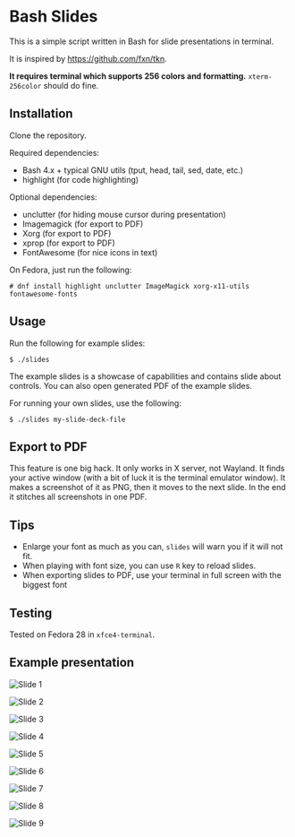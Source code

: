 # Bash Slides

This is a simple script written in Bash for slide presentations in terminal.

It is inspired by https://github.com/fxn/tkn.

**It requires terminal which supports 256 colors and formatting.** 
`xterm-256color` should do fine.


## Installation

Clone the repository. 

Required dependencies:
* Bash 4.x + typical GNU utils (tput, head, tail, sed, date, etc.)
* highlight (for code highlighting)

Optional dependencies:
* unclutter (for hiding mouse cursor during presentation)
* Imagemagick (for export to PDF)
* Xorg (for export to PDF)
* xprop (for export to PDF)
* FontAwesome (for nice icons in text)

On Fedora, just run the following:
```
# dnf install highlight unclutter ImageMagick xorg-x11-utils fontawesome-fonts 
```

## Usage

Run the following for example slides:

```
$ ./slides
```

The example slides is a showcase of capabilities and contains slide about controls. 
You can also open generated PDF of the example slides.

For running your own slides, use the following:

```
$ ./slides my-slide-deck-file
```


## Export to PDF

This feature is one big hack.
It only works in X server, not Wayland.
It finds your active window (with a bit of luck it is the terminal emulator window). 
It makes a screenshot of it as PNG, then it moves to the next slide.
In the end it stitches all screenshots in one PDF.


## Tips

* Enlarge your font as much as you can, `slides` will warn you if it will not fit.
* When playing with font size, you can use `R` key to reload slides.
* When exporting slides to PDF, use your terminal in full screen with the biggest font


## Testing

Tested on Fedora 28 in `xfce4-terminal`.


## Example presentation

![Slide 1](./export/slide_0001.png)

![Slide 2](./export/slide_0002.png)

![Slide 3](./export/slide_0003.png)

![Slide 4](./export/slide_0004.png)

![Slide 5](./export/slide_0005.png)

![Slide 6](./export/slide_0006.png)

![Slide 7](./export/slide_0007.png)

![Slide 8](./export/slide_0008.png)

![Slide 9](./export/slide_0009.png)
